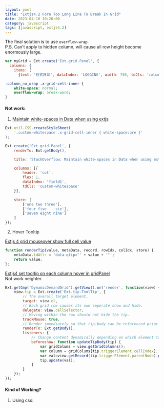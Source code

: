 ```yaml
---
layout: post
title: "Extjs4.2 Fore Too Long Line To Break In Grid"
date: 2023-04-10 10:20:00
category: javascript
tags: [javascript, extjs4.2]
---
```


The final solution is to use `overflow-wrap`.  
P.S. Can't apply to hidden column, will cause all row height become enormously large.  

```javascript
var myGrid = Ext.create('Ext.grid.Panel', {
  columns: {
    items: [
      {text: '程式日誌', dataIndex: 'LOGGING', width: 750, tdCls: 'column_no_wrap'},
```


```css
.column_no_wrap .x-grid-cell-inner {
    white-space: normal;
    overflow-wrap: break-word;
}
```



#### Not work:  
1. [Maintain white-spaces in Data when using extjs](https://stackoverflow.com/questions/44240023/maintain-white-spaces-in-data-when-using-extjs)

```javascript
Ext.util.CSS.createStyleSheet(
    '.custom-whitespace .x-grid-cell-inner { white-space:pre }'
);

Ext.create('Ext.grid.Panel', {
    renderTo: Ext.getBody(),

    title: 'StackOverflow: Maintain white-spaces in Data when using extjs',

    columns: [{
        header: 'col',
        flex: 1,
        dataIndex: 'field1',
        tdCls: 'custom-whitespace'
    }],

    store: [
        ['one two three'],
        ['four five    six'],
        ['seven eight nine']
    ]
});
```

2. Hover Tooltip

[Extjs 4 grid mouseover show full cell value](https://stackoverflow.com/questions/12207018/extjs-4-grid-mouseover-show-full-cell-value)  

```javascript
function renderTip(value, metaData, record, rowIdx, colIdx, store) {
    metaData.tdAttr = 'data-qtip="' + value + '"';
    return value;
};
```

[Extjs4 set tooltip on each column hover in gridPanel](https://stackoverflow.com/questions/7539006/extjs4-set-tooltip-on-each-column-hover-in-gridpanel)  
Not work neighter.   

```javascript
Ext.getCmp('DynamicDemandGrid').getView().on('render', function(view) {
    view.tip = Ext.create('Ext.tip.ToolTip', {
        // The overall target element.
        target: view.el,
        // Each grid row causes its own seperate show and hide.
        delegate: view.cellSelector,
        // Moving within the row should not hide the tip.
        trackMouse: true,
        // Render immediately so that tip.body can be referenced prior to the first show.
        renderTo: Ext.getBody(),
        listeners: {
            // Change content dynamically depending on which element triggered the show.
            beforeshow: function updateTipBody(tip) {
                var gridColums = view.getGridColumns();
                var column = gridColums[tip.triggerElement.cellIndex];
                var val=view.getRecord(tip.triggerElement.parentNode).get(column.dataIndex);
                tip.update(val);
            }
        }
    });
});
```

#### Kind of Working?
1. Using css:  

```javascript

```




[jekyll]: http://jekyllrb.com
[jekyll-gh]: https://github.com/jekyll/jekyll
[jekyll-help]: https://github.com/jekyll/jekyll-help


